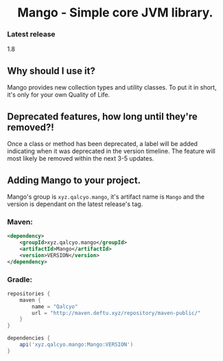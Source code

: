 <div align="center">

# Mango - Simple core JVM library.

</div>

### Latest release
1.8

## Why should I use it?

Mango provides new collection types and utility classes. To put it in short, it's only for your own Quality of Life.

## Deprecated features, how long until they're removed?!

Once a class or method has been deprecated, a label will be added indicating when it was deprecated in the version timeline. The feature will most likely be removed within the next 3-5 updates.

## Adding Mango to your project.
Mango's group is `xyz.qalcyo.mango`, it's artifact name is `Mango` and the version is dependant on the latest release's tag.

### Maven:
```xml
<dependency>
    <groupId>xyz.qalcyo.mango</groupId>
    <artifactId>Mango</artifactId>
    <version>VERSION</version>
</dependency>
```

### Gradle:
```gradle
repositories {
    maven {
        name = "Qalcyo"
        url = "http://maven.deftu.xyz/repository/maven-public/"
    }
}

dependencies {
    api('xyz.qalcyo.mango:Mango:VERSION')
}
```
